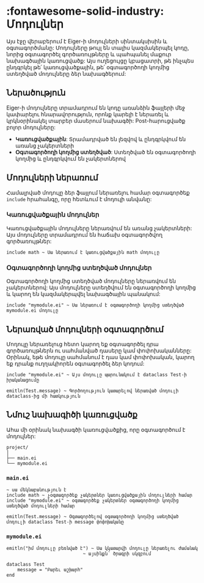 # __:fontawesome-solid-industry: Մոդուլներ__

Այս էջը վերաբերում է Eiger-ի մոդուլների սինտակսիսին և օգտագործմանը: Մոդուլները թույլ են տալիս կազմակերպել կոդը, նորից օգտագործել գործառույթները և պահպանել մաքուր նախագծային կառուցվածք: Այս ուղեցույցը կբացատրի, թե ինչպես ընդգրկել թե՛ կառուցվածքային, թե՛ օգտագործողի կողմից ստեղծված մոդուլները ձեր նախագծերում:

## Ներածություն

Eiger-ի մոդուլները տրամադրում են կոդը առանձին ֆայլերի մեջ կափարելու հնարավորություն, որոնք կարելի է ներառել և կրկնօրինակել տարբեր մասերում նախագծի: Post-հարուցվածք բոլոր մոդուլները:

- __Կառուցվածքային__: Տրամադրված են լեզվով և ընդգրկվում են առանց չակերտների
- __Օգտագործողի կողմից ստեղծված__: Ստեղծված են օգտագործողի կողմից և ընդգրկվում են չակերտներով

## Մոդուլների ներառում
Համալրված մոդուլը ձեր ֆայլում ներառելու համար օգտագործեք `include` հրահանգը, որը հետևում է մոդուլի անվանը:

### Կառուցվածքային մոդուլներ
Կառուցվածքային մոդուլները ներառվում են առանց չակերտների: Այս մոդուլները տրամադրում են հաճախ օգտագործվող գործառույթներ:
```eiger
include math ~ Սա ներառում է կառուցվածքային math մոդուլը
```

### Օգտագործողի կողմից ստեղծված մոդուլներ
Օգտագործողի կողմից ստեղծված մոդուլները ներառվում են չակերտներով: Այս մոդուլները ստեղծվում են օգտագործողի կողմից և կարող են կազմակերպվել նախագծային պանակում:
```eiger
include "mymodule.ei" ~ Սա ներառում է օգտագործողի կողմից ստեղծված mymodule.ei մոդուլը
```

## Ներառված մոդուլների օգտագործում
Մոդուլը ներառելուց հետո կարող եք օգտագործել դրա գործառույթներն ու սահմանված դասերը կամ փոփոխականները: Օրինակ, եթե մոդուլը սահմանում է դաս կամ փոփոխական, կարող եք դրանք ուղղակիորեն օգտագործել ձեր կոդում:

```eiger
include "mymodule.ei" ~ Այս մոդուլը պարունակում է dataclass Test-ի իրականացումը

emitln(Test.message) ~ Գործողություն կատարելով ներառված մոդուլի dataclass-ից մի հատկություն
```

## Նմուշ նախագիծի կառուցվածք
Ահա մի օրինակ նախագծի կառուցվածքից, որը օգտագործում է մոդուլներ:
```none
project/
│
├── main.ei
└── mymodule.ei
```

### `main.ei`
```eiger
~ սա մեկնաբանություն է
include math ~ չօգտագործեք չակերտներ կառուցվածքային մոդուլների համար
include "mymodule.ei" ~ օգտագործեք չակերտներ օգտագործողի կողմից ստեղծված մոդուլների համար

emitln(Test.message) ~ Օգտագործելով օգտագործողի կողմից ստեղծված մոդուլի dataclass Test-ի message փոփոխականը
```

### `mymodule.ei`
```eiger
emitln("իմ մոդուլը բեռնված է") ~ Սա կկատարվի մոդուլը ներառելու ժամանակ
                            ~ այսինքն՝ ծրագրի սկզբում

dataclass Test
    message = "Բարեւ աշխարհ"
end
```